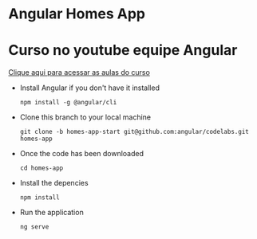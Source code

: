 # Angular Homes App

# Curso no youtube equipe Angular
[Clique aqui para acessar as aulas do curso](https://www.youtube.com/playlist?list=PL1w1q3fL4pmj9k1FrJ3Pe91EPub2_h4jF)

- Install Angular if you don't have it installed

  `npm install -g @angular/cli`

- Clone this branch to your local machine

  `git clone -b homes-app-start git@github.com:angular/codelabs.git homes-app`

- Once the code has been downloaded

  `cd homes-app`

- Install the depencies

  `npm install` 

- Run the application 

  `ng serve`
